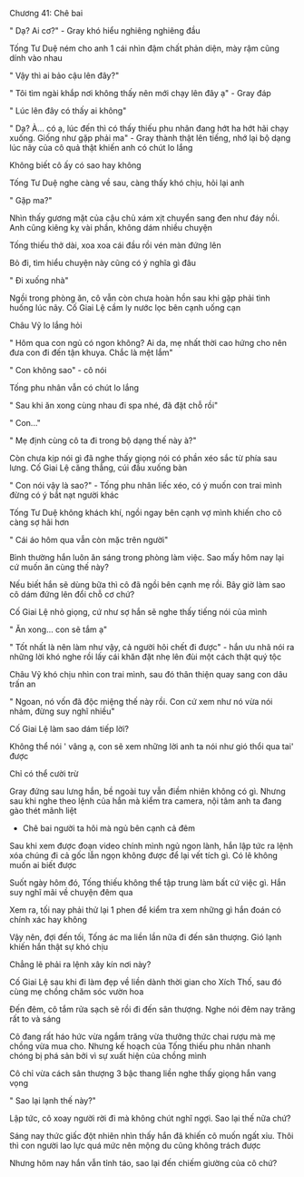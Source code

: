 




Chương 41: Chê bai

" Dạ? Ai cơ?" - Gray khó hiểu nghiêng nghiêng đầu

Tống Tư Duệ ném cho anh 1 cái nhìn đậm chất phản diện, mày rậm cũng dính vào nhau

" Vậy thì ai bảo cậu lên đây?"

" Tôi tìm ngài khắp nơi không thấy nên mới chạy lên đây ạ" - Gray đáp

" Lúc lên đây có thấy ai không"

" Dạ? À... có ạ, lúc đến thì có thấy thiếu phu nhân đang hớt ha hớt hãi chạy xuống. Giống như gặp phải ma" - Gray thành thật lên tiếng, nhớ lại bộ dạng lúc nãy của cô quả thật khiến anh có chút lo lắng

Không biết cô ấy có sao hay không

Tống Tư Duệ nghe càng về sau, càng thấy khó chịu, hỏi lại anh

" Gặp ma?"

Nhìn thấy gương mặt của cậu chủ xám xịt chuyển sang đen như đáy nồi. Anh cũng kiêng kỵ vài phần, không dám nhiều chuyện




Tống thiếu thở dài, xoa xoa cái đầu rồi vén màn đứng lên

Bỏ đi, tìm hiểu chuyện này cũng có ý nghĩa gì đâu

" Đi xuống nhà"

Ngồi trong phòng ăn, cô vẫn còn chưa hoàn hồn sau khi gặp phải tình huống lúc nãy. Cố Giai Lệ cầm ly nước lọc bên cạnh uống cạn

Châu Vỹ lo lắng hỏi

" Hôm qua con ngủ có ngon không? Ai da, mẹ nhất thời cao hứng cho nên đưa con đi đến tận khuya. Chắc là mệt lắm"

" Con không sao" - cô nói

Tống phu nhân vẫn có chút lo lắng

" Sau khi ăn xong cùng nhau đi spa nhé, đã đặt chỗ rồi"

" Con..."

" Mẹ định cùng cô ta đi trong bộ dạng thế này à?"

Còn chưa kịp nói gì đã nghe thấy giọng nói có phần xéo sắc từ phía sau lưng. Cố Giai Lệ căng thẳng, cúi đầu xuống bàn

" Con nói vậy là sao?" - Tống phu nhân liếc xéo, có ý muốn con trai mình đừng có ý bắt nạt người khác

Tống Tư Duệ không khách khí, ngồi ngay bên cạnh vợ mình khiến cho cô càng sợ hãi hơn

" Cái áo hôm qua vẫn còn mặc trên người"


Bình thường hắn luôn ăn sáng trong phòng làm việc. Sao mấy hôm nay lại cứ muốn ăn cùng thế này?

Nếu biết hắn sẽ dùng bữa thì cô đã ngồi bên cạnh mẹ rồi. Bây giờ làm sao cô dám đứng lên đổi chỗ cơ chứ?

Cố Giai Lệ nhỏ giọng, cứ như sợ hắn sẽ nghe thấy tiếng nói của mình

" Ăn xong... con sẽ tắm ạ"

" Tốt nhất là nên làm như vậy, cả người hôi chết đi được" - hắn ưu nhã nói ra những lời khó nghe rồi lấy cái khăn đặt nhẹ lên đùi một cách thật quý tộc

Châu Vỹ khó chịu nhìn con trai mình, sau đó thân thiện quay sang con dâu trấn an

" Ngoan, nó vốn đã độc miệng thế này rồi. Con cứ xem như nó vừa nói nhảm, đừng suy nghĩ nhiều"

Cố Giai Lệ làm sao dám tiếp lời?

Không thể nói ' vâng ạ, con sẽ xem những lời anh ta nói như gió thổi qua tai' được

Chỉ có thể cười trừ

Gray đứng sau lưng hắn, bề ngoài tuy vẫn điềm nhiên không có gì. Nhưng sau khi nghe theo lệnh của hắn mà kiểm tra camera, nội tâm anh ta đang gào thét mãnh liệt

- Chê bai người ta hôi mà ngủ bên cạnh cả đêm

Sau khi xem được đoạn video chính mình ngủ ngon lành, hắn lập tức ra lệnh xóa chúng đi cả gốc lẫn ngọn không được để lại vết tích gì. Có lẽ không muốn ai biết được

Suốt ngày hôm đó, Tống thiếu không thể tập trung làm bất cứ việc gì. Hắn suy nghĩ mãi về chuyện đêm qua

Xem ra, tối nay phải thử lại 1 phen để kiểm tra xem những gì hắn đoán có chính xác hay không

Vậy nên, đợi đến tối, Tống ác ma liền lần nữa đi đến sân thượng. Gió lạnh khiến hắn thật sự khó chịu

Chẳng lẽ phải ra lệnh xây kín nơi này?

Cố Giai Lệ sau khi đi làm đẹp về liền dành thời gian cho Xích Thố, sau đó cùng mẹ chồng chăm sóc vườn hoa

Đến đêm, cô tắm rửa sạch sẽ rồi đi đến sân thượng. Nghe nói đêm nay trăng rất to và sáng

Cô đang rất háo hức vừa ngắm trăng vừa thưởng thức chai rượu mà mẹ chồng vừa mua cho. Nhưng kế hoạch của Tống thiếu phu nhân nhanh chóng bị phá sản bởi vì sự xuất hiện của chồng mình

Cô chỉ vừa cách sân thượng 3 bậc thang liền nghe thấy giọng hắn vang vọng

" Sao lại lạnh thế này?"

Lập tức, cô xoay người rời đi mà không chút nghĩ ngợi. Sao lại thế nữa chứ?

Sáng nay thức giấc đột nhiên nhìn thấy hắn đã khiến cô muốn ngất xỉu. Thôi thì con người lao lực quá mức nên mộng du cũng không trách được

Nhưng hôm nay hắn vẫn tỉnh táo, sao lại đến chiếm giường của cô chứ?




